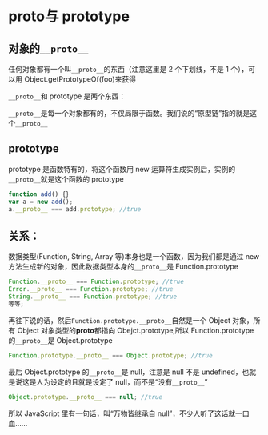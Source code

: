 # **proto**与 prototype

## 对象的`__proto__`

任何对象都有一个叫`__proto__`的东西（注意这里是 2 个下划线，不是 1 个），可以用 Object.getPrototypeOf(foo)来获得

`__proto__`和 prototype 是两个东西：

`__proto__`是每一个对象都有的，不仅局限于函数。我们说的“原型链”指的就是这个`__proto__`

## prototype

prototype 是函数特有的，将这个函数用 new 运算符生成实例后，实例的`__proto__`就是这个函数的 prototype

```js
function add() {}
var a = new add();
a.__proto__ === add.prototype; //true
```

## 关系：

数据类型(Function, String, Array 等)本身也是一个函数，因为我们都是通过 new 方法生成新的对象，因此数据类型本身的`__proto__`是 Function.prototype

```js
Function.__proto__ === Function.prototype; //true
Error.__proto__ === Function.prototype; //true
String.__proto__ === Function.prototype; //true
等等;
```

再往下说的话，然后`Function.prototype.__proto__`自然是一个 Object 对象，所有 Object 对象类型的**proto**都指向 Obejct.prototype,所以 Function.prototype 的`__proto__`是 Object.prototype

```js
Function.prototype.__proto__ === Object.prototype; //true
```

最后 Object.prototype 的`__proto__`是 null，注意是 null 不是 undefined，也就是说这是人为设定的且就是设定了 null，而不是“没有`__proto__`”

```js
Object.prototype.__proto__ === null; //true
```

所以 JavaScript 里有一句话，叫“万物皆继承自 null”，不少人听了这话就一口血……
